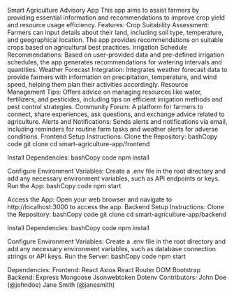Smart Agriculture Advisory App
This app aims to assist farmers by providing essential information and recommendations to improve crop yield and resource usage efficiency.
Features:
Crop Suitability Assessment: Farmers can input details about their land, including soil type, temperature, and geographical location. The app provides recommendations on suitable crops based on agricultural best practices.
Irrigation Schedule Recommendations: Based on user-provided data and pre-defined irrigation schedules, the app generates recommendations for watering intervals and quantities.
Weather Forecast Integration: Integrates weather forecast data to provide farmers with information on precipitation, temperature, and wind speed, helping them plan their activities accordingly.
Resource Management Tips: Offers advice on managing resources like water, fertilizers, and pesticides, including tips on efficient irrigation methods and pest control strategies.
Community Forum: A platform for farmers to connect, share experiences, ask questions, and exchange advice related to agriculture.
Alerts and Notifications: Sends alerts and notifications via email, including reminders for routine farm tasks and weather alerts for adverse conditions.
Frontend Setup Instructions:
Clone the Repository:
bashCopy code
git clone <frontend-repository-url>
cd smart-agriculture-app/frontend

Install Dependencies:
bashCopy code
npm install

Configure Environment Variables:
Create a .env file in the root directory and add any necessary environment variables, such as API endpoints or keys.
Run the App:
bashCopy code
npm start

Access the App:
Open your web browser and navigate to http://localhost:3000 to access the app.
Backend Setup Instructions:
Clone the Repository:
bashCopy code
git clone <backend-repository-url>
cd smart-agriculture-app/backend

Install Dependencies:
bashCopy code
npm install

Configure Environment Variables:
Create a .env file in the root directory and add any necessary environment variables, such as database connection strings or API keys.
Run the Server:
bashCopy code
npm start

Dependencies:
Frontend:
React
Axios
React Router DOM
Bootstrap
Backend:
Express
Mongoose
Jsonwebtoken
Dotenv
Contributors:
John Doe (@johndoe)
Jane Smith (@janesmith)

